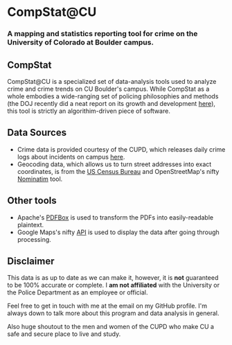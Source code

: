 # CompStat@CU
### A mapping and statistics reporting tool for crime on the University of Colorado at Boulder campus.

## CompStat
CompStat@CU is a specialized set of data-analysis tools used to analyze crime and crime trends on CU Boulder's campus. While CompStat as a whole embodies a wide-ranging set of policing philosophies and methods (the DOJ recently did a neat report on its growth and development [here](https://www.bja.gov/publications/perf-compstat.pdf)), this tool is strictly an algorithim-driven piece of software. 

## Data Sources
- Crime data is provided courtesy of the CUPD, which releases daily crime logs about incidents on campus [here](https://www.colorado.edu/police/records-reports/daily-crime-log).   
- Geocoding data, which allows us to turn street addresses into exact coordinates, is from the [US Census Bureau](https://www.census.gov/geo/maps-data/data/geocoder.html) and OpenStreetMap's nifty [Nominatim](https://wiki.openstreetmap.org/wiki/Nominatim) tool. 

## Other tools
- Apache's [PDFBox](https://pdfbox.apache.org/) is used to transform the PDFs into easily-readable plaintext.   
- Google Maps's nifty [API](https://developers.google.com/maps) is used to display the data after going through processing.   

## Disclaimer
This data is as up to date as we can make it, however, it is **not** guaranteed to be 100% accurate or complete.
I **am not affiliated** with the University or the Police Department as an employee or official.


Feel free to get in touch with me at the email on my GitHub profile. I'm always down to talk more about this program and data analysis in general.


Also huge shoutout to the men and women of the CUPD who make CU a safe and secure place to live and study.
